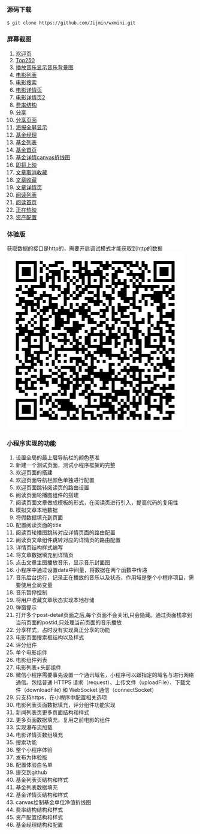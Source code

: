 ### 源码下载
```
$ git clone https://github.com/Jijmin/wxmini.git
```

### 屏幕截图
1. [欢迎页](./screenshot/欢迎页.PNG)
2. [Top250](./screenshot/Top250.PNG)
3. [播放音乐显示音乐背景图](./screenshot/播放音乐显示音乐背景图.PNG)
4. [电影列表](./screenshot/电影列表.PNG)
5. [电影搜索](./screenshot/电影搜索.PNG)
6. [电影详情页](./screenshot/电影详情页.PNG)
7. [电影详情页2](./screenshot/电影详情页2.PNG)
8. [费率结构](./screenshot/费率结构.PNG)
9. [分享](./screenshot/分享.PNG)
10. [分享页面](./screenshot/分享页面.png)
11. [海报全屏显示](./screenshot/海报全屏显示.PNG)
12. [基金经理](./screenshot/基金经理.PNG)
13. [基金列表](./screenshot/基金列表.PNG)
14. [基金首页](./screenshot/基金首页.PNG)
15. [基金详情canvas折线图](./screenshot/基金详情canvas折线图.PNG)
16. [即将上映](./screenshot/即将上映.PNG)
17. [文章取消收藏](./screenshot/文章取消收藏.PNG)
18. [文章收藏](./screenshot/文章收藏.PNG)
19. [文章详情页](./screenshot/文章详情页.PNG)
20. [阅读列表](./screenshot/阅读列表.PNG)
21. [阅读首页](./screenshot/阅读首页.PNG)
22. [正在热映](./screenshot/正在热映.PNG)
23. [资产配置](./screenshot/资产配置.PNG)

### 体验版
获取数据的接口是http的，需要开启调试模式才能获取到http的数据
![体验二维码](./screenshot/code.jpg)

### 小程序实现的功能
1. 设置全局的最上层导航栏的颜色基准
2. 新建一个测试页面，测试小程序框架的完整
3. 欢迎页面的搭建
4. 欢迎页面导航栏颜色单独进行配置
5. 欢迎页面跳转阅读页的路由设置
6. 阅读页面轮播图组件的搭建
7. 阅读页面文章做成模板的形式，在阅读页进行引入，提高代码的复用性
8. 模拟文章本地数据
9. 将假数据填充到页面
10. 配置阅读页面的title
11. 阅读页轮播图跳转对应详情页面的路由配置
12. 阅读页文章组件跳转对应的详情页的路由配置
13. 详情页结构样式编写
14. 将文章数据填充到详情页
15. 点击文章主图播放音乐，显示音乐封面图
16. 小程序中通过设置data中间量，将数据在两个函数中传递
17. 音乐后台运行，记录正在播放的音乐以及状态，作用域是整个小程序项目，需要使用全局变量
18. 音乐暂停控制
19. 将用户收藏文章状态实现本地存储
20. 弹窗提示
21. 打开多个post-detail页面之后,每个页面不会关闭,只会隐藏。通过页面栈拿到当前页面的postid,只处理当前页面的音乐播放
22. 分享样式，占时没有实现真正分享的功能
23. 电影页面搜索框结构以及样式
24. 评分组件
25. 单个电影组件
26. 电影组件列表
27. 电影列表+头部组件
28. 微信小程序需要事先设置一个通讯域名，小程序可以跟指定的域名与进行网络通信。包括普通 HTTPS 请求（request）、上传文件（uploadFile）、下载文件（downloadFile) 和 WebSocket 通信（connectSocket）
29. 只支持https，在小程序中配置相关选项
30. 电影列表页面数据填充，评分组件功能实现
31. 新闻列表页更多页面结构和样式
32. 更多页面数据填充，复用之前电影的组件
33. 实现瀑布流加载
34. 电影详情页数组填充
35. 搜索功能
36. 整个小程序体验
37. 发布为体验版
38. 配置体验白名单
40. 提交到github
41. 基金列表页结构和样式
42. 基金列表数据填充
43. 基金详情页结构和样式
44. canvas绘制基金单位净值折线图
45. 费率结构结构和样式
46. 资产配置结构和样式
47. 基金经理结构和配置